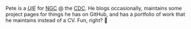 Pete is a <dfn><abbr title="User Interface Engineer">UIE</abbr></dfn> for <a href="https://www.northropgrumman.com/">NGC</a> @ the <a href="https://www.cdc.gov">CDC</a>. He blogs occasionally, maintains some project pages for things he has on GitHub, and has a portfolio of work that he maintains instead of a CV. Fun, right? 🎉
